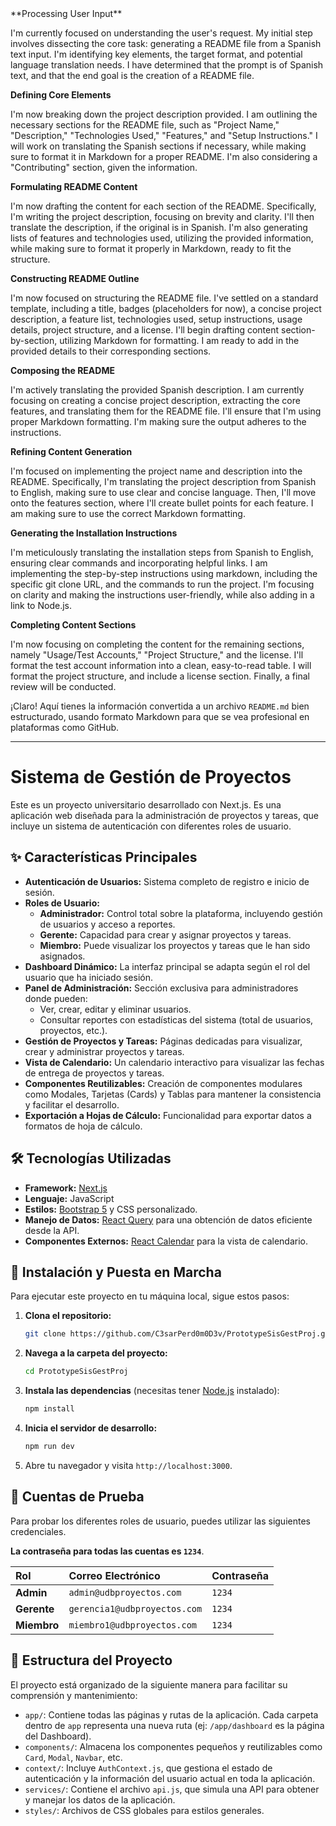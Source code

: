<think>
**Processing User Input**

I'm currently focused on understanding the user's request. My initial step involves dissecting the core task: generating a README file from a Spanish text input. I'm identifying key elements, the target format, and potential language translation needs. I have determined that the prompt is of Spanish text, and that the end goal is the creation of a README file.


**Defining Core Elements**

I'm now breaking down the project description provided. I am outlining the necessary sections for the README file, such as "Project Name," "Description," "Technologies Used," "Features," and "Setup Instructions." I will work on translating the Spanish sections if necessary, while making sure to format it in Markdown for a proper README. I'm also considering a "Contributing" section, given the information.


**Formulating README Content**

I'm now drafting the content for each section of the README. Specifically, I'm writing the project description, focusing on brevity and clarity. I'll then translate the description, if the original is in Spanish. I'm also generating lists of features and technologies used, utilizing the provided information, while making sure to format it properly in Markdown, ready to fit the structure.


**Constructing README Outline**

I'm now focused on structuring the README file. I've settled on a standard template, including a title, badges (placeholders for now), a concise project description, a feature list, technologies used, setup instructions, usage details, project structure, and a license. I'll begin drafting content section-by-section, utilizing Markdown for formatting. I am ready to add in the provided details to their corresponding sections.


**Composing the README**

I'm actively translating the provided Spanish description. I am currently focusing on creating a concise project description, extracting the core features, and translating them for the README file. I'll ensure that I'm using proper Markdown formatting. I'm making sure the output adheres to the instructions.


**Refining Content Generation**

I'm focused on implementing the project name and description into the README. Specifically, I'm translating the project description from Spanish to English, making sure to use clear and concise language. Then, I'll move onto the features section, where I'll create bullet points for each feature. I am making sure to use the correct Markdown formatting.


**Generating the Installation Instructions**

I'm meticulously translating the installation steps from Spanish to English, ensuring clear commands and incorporating helpful links. I am implementing the step-by-step instructions using markdown, including the specific git clone URL, and the commands to run the project. I'm focusing on clarity and making the instructions user-friendly, while also adding in a link to Node.js.


**Completing Content Sections**

I'm now focusing on completing the content for the remaining sections, namely "Usage/Test Accounts," "Project Structure," and the license. I'll format the test account information into a clean, easy-to-read table. I will format the project structure, and include a license section. Finally, a final review will be conducted.



</think>¡Claro! Aquí tienes la información convertida a un archivo `README.md` bien estructurado, usando formato Markdown para que se vea profesional en plataformas como GitHub.

---

# Sistema de Gestión de Proyectos

Este es un proyecto universitario desarrollado con Next.js. Es una aplicación web diseñada para la administración de proyectos y tareas, que incluye un sistema de autenticación con diferentes roles de usuario.

## ✨ Características Principales

-   **Autenticación de Usuarios:** Sistema completo de registro e inicio de sesión.
-   **Roles de Usuario:**
    -   **Administrador:** Control total sobre la plataforma, incluyendo gestión de usuarios y acceso a reportes.
    -   **Gerente:** Capacidad para crear y asignar proyectos y tareas.
    -   **Miembro:** Puede visualizar los proyectos y tareas que le han sido asignados.
-   **Dashboard Dinámico:** La interfaz principal se adapta según el rol del usuario que ha iniciado sesión.
-   **Panel de Administración:** Sección exclusiva para administradores donde pueden:
    -   Ver, crear, editar y eliminar usuarios.
    -   Consultar reportes con estadísticas del sistema (total de usuarios, proyectos, etc.).
-   **Gestión de Proyectos y Tareas:** Páginas dedicadas para visualizar, crear y administrar proyectos y tareas.
-   **Vista de Calendario:** Un calendario interactivo para visualizar las fechas de entrega de proyectos y tareas.
-   **Componentes Reutilizables:** Creación de componentes modulares como Modales, Tarjetas (Cards) y Tablas para mantener la consistencia y facilitar el desarrollo.
-   **Exportación a Hojas de Cálculo:** Funcionalidad para exportar datos a formatos de hoja de cálculo.

## 🛠️ Tecnologías Utilizadas

-   **Framework:** [Next.js](https://nextjs.org/)
-   **Lenguaje:** JavaScript
-   **Estilos:** [Bootstrap 5](https://getbootstrap.com/) y CSS personalizado.
-   **Manejo de Datos:** [React Query](https://tanstack.com/query/v3/) para una obtención de datos eficiente desde la API.
-   **Componentes Externos:** [React Calendar](https://github.com/wojtekmaj/react-calendar) para la vista de calendario.

## 🚀 Instalación y Puesta en Marcha

Para ejecutar este proyecto en tu máquina local, sigue estos pasos:

1.  **Clona el repositorio:**
    ```bash
    git clone https://github.com/C3sarPerd0m0D3v/PrototypeSisGestProj.git
    ```

2.  **Navega a la carpeta del proyecto:**
    ```bash
    cd PrototypeSisGestProj
    ```

3.  **Instala las dependencias** (necesitas tener [Node.js](https://nodejs.org/) instalado):
    ```bash
    npm install
    ```

4.  **Inicia el servidor de desarrollo:**
    ```bash
    npm run dev
    ```

5.  Abre tu navegador y visita `http://localhost:3000`.

## 🧪 Cuentas de Prueba

Para probar los diferentes roles de usuario, puedes utilizar las siguientes credenciales.

**La contraseña para todas las cuentas es `1234`**.

| Rol | Correo Electrónico | Contraseña |
| :--- | :--- | :--- |
| **Admin** | `admin@udbproyectos.com` | `1234` |
| **Gerente** | `gerencia1@udbproyectos.com` | `1234` |
| **Miembro** | `miembro1@udbproyectos.com` | `1234` |

## 📂 Estructura del Proyecto

El proyecto está organizado de la siguiente manera para facilitar su comprensión y mantenimiento:

-   `app/`: Contiene todas las páginas y rutas de la aplicación. Cada carpeta dentro de `app` representa una nueva ruta (ej: `/app/dashboard` es la página del Dashboard).
-   `components/`: Almacena los componentes pequeños y reutilizables como `Card`, `Modal`, `Navbar`, etc.
-   `context/`: Incluye `AuthContext.js`, que gestiona el estado de autenticación y la información del usuario actual en toda la aplicación.
-   `services/`: Contiene el archivo `api.js`, que simula una API para obtener y manejar los datos de la aplicación.
-   `styles/`: Archivos de CSS globales para estilos generales.
